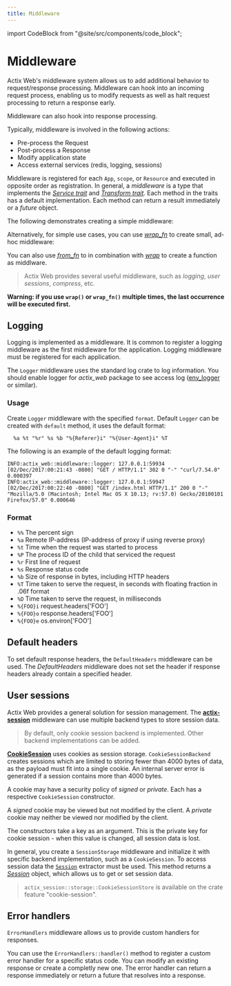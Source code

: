 ```yaml
---
title: Middleware
---
```


import CodeBlock from "@site/src/components/code_block";

# Middleware

Actix Web's middleware system allows us to add additional behavior to request/response processing. Middleware can hook into an incoming request process, enabling us to modify requests as well as halt request processing to return a response early.

Middleware can also hook into response processing.

Typically, middleware is involved in the following actions:

- Pre-process the Request
- Post-process a Response
- Modify application state
- Access external services (redis, logging, sessions)

Middleware is registered for each `App`, `scope`, or `Resource` and executed in opposite order as registration. In general, a _middleware_ is a type that implements the [_Service trait_][servicetrait] and [_Transform trait_][transformtrait]. Each method in the traits has a default implementation. Each method can return a result immediately or a _future_ object.

The following demonstrates creating a simple middleware:

<CodeBlock example="middleware" file="main.rs" section="simple" />

Alternatively, for simple use cases, you can use [_wrap_fn_][wrap_fn] to create small, ad-hoc middleware:

<CodeBlock example="middleware" file="wrap_fn.rs" section="wrap-fn" />

You can also use [_from_fn_][from_fn] to in combination with [_wrap_][wrap] to create a function as middlware.

<CodeBlock example="middleware" file="from_fn.rs" section="from-fn" />

> Actix Web provides several useful middleware, such as _logging_, _user sessions_, _compress_, etc.

**Warning: if you use `wrap()` or `wrap_fn()` multiple times, the last occurrence will be executed first.**

## Logging

Logging is implemented as a middleware. It is common to register a logging middleware as the first middleware for the application. Logging middleware must be registered for each application.

The `Logger` middleware uses the standard log crate to log information. You should enable logger for _actix_web_ package to see access log ([env_logger][envlogger] or similar).

### Usage

Create `Logger` middleware with the specified `format`. Default `Logger` can be created with `default` method, it uses the default format:

```ignore
  %a %t "%r" %s %b "%{Referer}i" "%{User-Agent}i" %T
```

<CodeBlock example="middleware" file="logger.rs" section="logger" />

The following is an example of the default logging format:

```log
INFO:actix_web::middleware::logger: 127.0.0.1:59934 [02/Dec/2017:00:21:43 -0800] "GET / HTTP/1.1" 302 0 "-" "curl/7.54.0" 0.000397
INFO:actix_web::middleware::logger: 127.0.0.1:59947 [02/Dec/2017:00:22:40 -0800] "GET /index.html HTTP/1.1" 200 0 "-" "Mozilla/5.0 (Macintosh; Intel Mac OS X 10.13; rv:57.0) Gecko/20100101 Firefox/57.0" 0.000646
```

### Format

- `%%` The percent sign
- `%a` Remote IP-address (IP-address of proxy if using reverse proxy)
- `%t` Time when the request was started to process
- `%P` The process ID of the child that serviced the request
- `%r` First line of request
- `%s` Response status code
- `%b` Size of response in bytes, including HTTP headers
- `%T` Time taken to serve the request, in seconds with floating fraction in .06f format
- `%D` Time taken to serve the request, in milliseconds
- `%{FOO}i` request.headers['FOO']
- `%{FOO}o` response.headers['FOO']
- `%{FOO}e` os.environ['FOO']

## Default headers

To set default response headers, the `DefaultHeaders` middleware can be used. The _DefaultHeaders_ middleware does not set the header if response headers already contain a specified header.

<CodeBlock example="middleware" file="default_headers.rs" section="default-headers" />

## User sessions

Actix Web provides a general solution for session management. The [**actix-session**][actixsession] middleware can use multiple backend types to store session data.

> By default, only cookie session backend is implemented. Other backend implementations can be added.

[**CookieSession**][cookiesession] uses cookies as session storage. `CookieSessionBackend` creates sessions which are limited to storing fewer than 4000 bytes of data, as the payload must fit into a single cookie. An internal server error is generated if a session contains more than 4000 bytes.

A cookie may have a security policy of _signed_ or _private_. Each has a respective `CookieSession` constructor.

A _signed_ cookie may be viewed but not modified by the client. A _private_ cookie may neither be viewed nor modified by the client.

The constructors take a key as an argument. This is the private key for cookie session - when this value is changed, all session data is lost.

In general, you create a `SessionStorage` middleware and initialize it with specific backend implementation, such as a `CookieSession`. To access session data the [`Session`][requestsession] extractor must be used. This method returns a [_Session_][sessionobj] object, which allows us to get or set session data.

> `actix_session::storage::CookieSessionStore` is available on the crate feature "cookie-session".

<CodeBlock example="middleware" file="user_sessions.rs" section="user-session" />

## Error handlers

`ErrorHandlers` middleware allows us to provide custom handlers for responses.

You can use the `ErrorHandlers::handler()` method to register a custom error handler for a specific status code. You can modify an existing response or create a completly new one. The error handler can return a response immediately or return a future that resolves into a response.

<CodeBlock example="middleware" file="errorhandler.rs" section="error-handler" />

[sessionobj]: https://docs.rs/actix-session/0.7/actix_session/struct.Session.html
[requestsession]: https://docs.rs/actix-session/0.7/actix_session/struct.Session.html
[cookiesession]: https://docs.rs/actix-session/0.7/actix_session/storage/struct.CookieSessionStore.html
[actixsession]: https://docs.rs/actix-session/0.7/actix_session/
[envlogger]: https://docs.rs/env_logger/*/env_logger/
[servicetrait]: https://docs.rs/actix-web/4/actix_web/dev/trait.Service.html
[transformtrait]: https://docs.rs/actix-web/4/actix_web/dev/trait.Transform.html
[wrap_fn]: https://docs.rs/actix-web/4/actix_web/struct.App.html#method.wrap_fn
[from_fn]: https://docs.rs/actix-web/4/actix_web/middleware/fn.from_fn.html
[wrap]: https://docs.rs/actix-web/4/actix_web/struct.App.html#method.wrap
